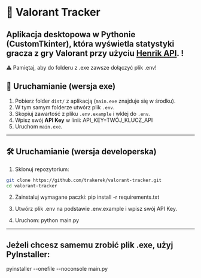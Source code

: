 # 🎯 Valorant Tracker

Aplikacja desktopowa w Pythonie (CustomTkinter), która wyświetla statystyki gracza z gry Valorant przy użyciu [Henrik API](https://docs.henrikdev.xyz/).
!
---
⚠️ Pamiętaj, aby do folderu z .exe zawsze dołączyć plik .env!
## 🚀 Uruchamianie (wersja exe)

1. Pobierz folder `dist/` z aplikacją (`main.exe` znajduje się w środku).
2. W tym samym folderze utwórz plik `.env`.
3. Skopiuj zawartość z pliku `.env.example` i wklej do `.env`.
4. Wpisz swój **API Key** w linii:
API_KEY=TWÓJ_KLUCZ_API
5. Uruchom `main.exe`.

---

## 🛠️ Uruchamianie (wersja developerska)

1. Sklonuj repozytorium:
```bash
git clone https://github.com/trakerek/valorant-tracker.git
cd valorant-tracker
```
2. Zainstaluj wymagane paczki:
pip install -r requirements.txt

3. Utwórz plik .env na podstawie .env.example i wpisz swój API Key.
   
4. Uruchom:
python main.py

---
## Jeżeli chcesz samemu zrobić plik .exe, użyj PyInstaller:
pyinstaller --onefile --noconsole main.py
